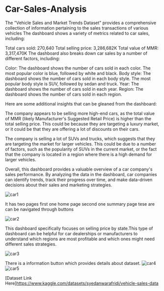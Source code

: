# Car-Sales-Analysis
The "Vehicle Sales and Market Trends Dataset" provides a comprehensive collection of information pertaining to the sales transactions of various vehicles
The dashboard shows a variety of metrics related to car sales, including:

Total cars sold: 270,640
Total selling price: 3,286,682K
Total value of MMR: 3,317,470K
The dashboard also breaks down car sales by a number of different factors, including:

Color: The dashboard shows the number of cars sold in each color. The most popular color is blue, followed by white and black.
Body style: The dashboard shows the number of cars sold in each body style. The most popular body style is SUV, followed by sedan and truck.
Year: The dashboard shows the number of cars sold in each year.
Region: The dashboard shows the number of cars sold in each region.

Here are some additional insights that can be gleaned from the dashboard:

The company appears to be selling more high-end cars, as the total value of MMR (likely Manufacturer's Suggested Retail Price) is higher than the total selling price. This could be because they are targeting a luxury market, or it could be that they are offering a lot of discounts on their cars.

The company is selling a lot of SUVs and trucks, which suggests that they are targeting the market for larger vehicles. This could be due to a number of factors, such as the popularity of SUVs in the current market, or the fact that the company is located in a region where there is a high demand for larger vehicles.

Overall, this dashboard provides a valuable overview of a car company's sales performance. By analyzing the data in the dashboard, car companies can identify trends, track their progress over time, and make data-driven decisions about their sales and marketing strategies.

![car1](https://github.com/Nandan-nandu/Car-Sales-Analysis/assets/88129970/c2d1712a-6354-40c8-bd94-78102671b126)

It has two pages first one home page second one summary page tese are can be navigated through buttons

![car2](https://github.com/Nandan-nandu/Car-Sales-Analysis/assets/88129970/216ca924-b4af-48e4-8689-7cf6b36ab7cb)

This dashboard specifically focuses on  selling price by state.This type of dashboard can be helpful for car dealerships or manufacturers to understand which regions are most profitable and which ones might need different sales strategies.

![car3](https://github.com/Nandan-nandu/Car-Sales-Analysis/assets/88129970/6e2b6d69-7e9f-43d2-b59b-54da2df19d04)

There is a information button which provides details about dataset.
![car4](https://github.com/Nandan-nandu/Car-Sales-Analysis/assets/88129970/d3295f0d-6226-459b-9a2e-0fb3fd2e57d0)
![car5](https://github.com/Nandan-nandu/Car-Sales-Analysis/assets/88129970/88a6ba0c-e5b9-4ac0-af06-29156bca09e1)

[Dataset Link Here]https://www.kaggle.com/datasets/syedanwarafridi/vehicle-sales-data
 
